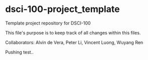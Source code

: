 # dsci-100-project_template
Template project repository for DSCI-100

This file's purpose is to keep track of all changes within this files.

Collaborators: Alvin de Vera, Peter Li, Vincent Luong, Wuyang Ren


Pushing test..